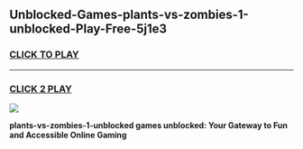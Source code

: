 
## Unblocked-Games-plants-vs-zombies-1-unblocked-Play-Free-5j1e3
<h3>
<a href="https://premium76.site?title=plants-vs-zombies-1-unblocked&ref=21A">CLICK TO PLAY</a></h3>
<hr>

<h3>
<a href="https://premium76.site?title=plants-vs-zombies-1-unblocked&ref=21A">CLICK 2 PLAY</a>
  
</h3>

<a href="https://premium76.site?title=plants-vs-zombies-1-unblocked&ref=21A"><img src="https://clearcache.store/games.png"></a>


**plants-vs-zombies-1-unblocked games unblocked: Your Gateway to Fun and Accessible Online Gaming**
